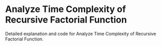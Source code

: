 # Analyze Time Complexity of Recursive Factorial Function

Detailed explanation and code for Analyze Time Complexity of Recursive Factorial Function.